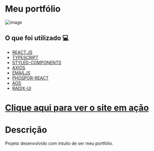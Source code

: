 <h1> Meu portfólio </h1>

![image](https://user-images.githubusercontent.com/96798145/231579872-77b05cb2-21dd-4244-a7c1-2dccb9303096.png)



<h2> O que foi utilizado 💻 </h2>

- [REACT.JS]()
- [TYPESCRIPT]()
- [STYLED-COMPONENTS]()
- [AXIOS]()
- [EMAILJS]()
- [PHOSPOR-REACT]()
- [AOS]()
- [RADIX-UI]()


<h1> <a href="https://arthur-filho.netlify.app/"> Clique aqui para ver o site em ação </a></h1>

<h1> Descrição </h1>
<p> Projeto desenvolvido com intuito de ser meu portfólio. </p>
